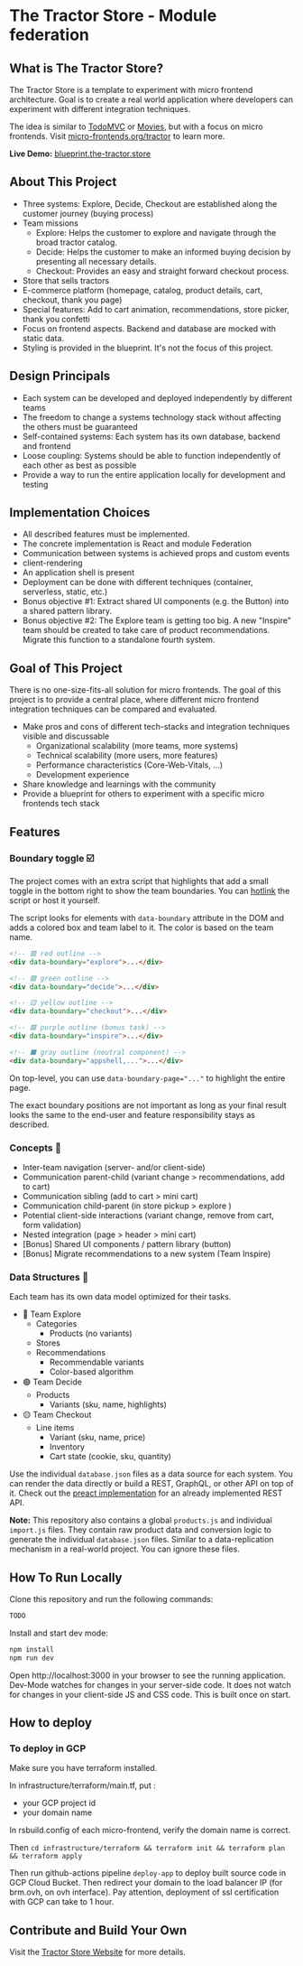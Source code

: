 # The Tractor Store - Module federation

## What is The Tractor Store?

The Tractor Store is a template to experiment with micro frontend architecture.
Goal is to create a real world application where developers can experiment with different integration techniques.

The idea is similar to [TodoMVC](http://todomvc.com/) or [Movies](https://tastejs.com/movies/), but with a focus on micro frontends. Visit [micro-frontends.org/tractor](https://micro-frontends.org/tractor-store/) to learn more.

**Live Demo:** [blueprint.the-tractor.store](https://blueprint.the-tractor.store)

## About This Project

- Three systems: Explore, Decide, Checkout are established along the customer journey (buying process)
- Team missions
    - Explore: Helps the customer to explore and navigate through the broad tractor catalog.
    - Decide: Helps the customer to make an informed buying decision by presenting all necessary details.
    - Checkout: Provides an easy and straight forward checkout process.
- Store that sells tractors
- E-commerce platform (homepage, catalog, product details, cart, checkout, thank you page)
- Special features: Add to cart animation, recommendations, store picker, thank you confetti
- Focus on frontend aspects. Backend and database are mocked with static data.
- Styling is provided in the blueprint. It's not the focus of this project.

## Design Principals

- Each system can be developed and deployed independently by different teams
- The freedom to change a systems technology stack without affecting the others must be guaranteed
- Self-contained systems: Each system has its own database, backend and frontend
- Loose coupling: Systems should be able to function independently of each other as best as possible
- Provide a way to run the entire application locally for development and testing

## Implementation Choices

- All described features must be implemented.
- The concrete implementation is React and module Federation
- Communication between systems is achieved props and custom events
- client-rendering
- An application shell is present
- Deployment can be done with different techniques (container, serverless, static, etc.)
- Bonus objective #1: Extract shared UI components (e.g. the Button) into a shared pattern library.
- Bonus objective #2: The Explore team is getting too big. A new "Inspire" team should be created to take care of product recommendations. Migrate this function to a standalone fourth system.

## Goal of This Project

There is no one-size-fits-all solution for micro frontends.
The goal of this project is to provide a central place, where different micro frontend integration techniques can be compared and evaluated.

- Make pros and cons of different tech-stacks and integration techniques visible and discussable
    - Organizational scalability (more teams, more systems)
    - Technical scalability (more users, more features)
    - Performance characteristics (Core-Web-Vitals, ...)
    - Development experience
- Share knowledge and learnings with the community
- Provide a blueprint for others to experiment with a specific micro frontends tech stack

## Features

### Boundary toggle ☑️

The project comes with an extra script that highlights that add a small toggle in the bottom right to show the team boundaries.
You can [hotlink](https://blueprint.the-tractor.store/cdn/js/helper.js) the script or host it yourself.

The script looks for elements with `data-boundary` attribute in the DOM and adds a colored box and team label to it. The color is based on the team name.

```html
<!-- 🟥 red outline -->
<div data-boundary="explore">...</div>

<!-- 🟩 green outline -->
<div data-boundary="decide">...</div>

<!-- 🟨 yellow outline -->
<div data-boundary="checkout">...</div>

<!-- 🟪 purple outline (bonus task) -->
<div data-boundary="inspire">...</div>

<!-- ⬛ gray outline (neutral component) -->
<div data-boundary="appshell,...">...</div>
```

On top-level, you can use `data-boundary-page="..."` to highlight the entire page.

The exact boundary positions are not important as long as your final result looks the same to the end-user and feature responsibility stays as described.

### Concepts 🧠

- Inter-team navigation (server- and/or client-side)
- Communication parent-child (variant change > recommendations, add to cart)
- Communication sibling (add to cart > mini cart)
- Communication child-parent (in store pickup > explore )
- Potential client-side interactions (variant change, remove from cart, form validation)
- Nested integration (page > header > mini cart)
- [Bonus] Shared UI components / pattern library (button)
- [Bonus] Migrate recommendations to a new system (Team Inspire)

### Data Structures 💽

Each team has its own data model optimized for their tasks.

- 🔴 Team Explore
    - Categories
        - Products (no variants)
    - Stores
    - Recommendations
        - Recommendable variants
        - Color-based algorithm
- 🟢 Team Decide
    - Products
        - Variants (sku, name, highlights)
- 🟡 Team Checkout
    - Line items
        - Variant (sku, name, price)
        - Inventory
        - Cart state (cookie, sku, quantity)

Use the individual `database.json` files as a data source for each system.
You can render the data directly or build a REST, GraphQL, or other API on top of it.
Check out the [preact implementation](https://github.com/neuland/tractor-store-preact) for an already implemented REST API.

**Note:** This repository also contains a global `products.js` and individual `import.js` files.
They contain raw product data and conversion logic to generate the individual `database.json` files.
Similar to a data-replication mechanism in a real-world project. You can ignore these files.

## How To Run Locally

Clone this repository and run the following commands:

```bash
TODO
```

Install and start dev mode:

```bash
npm install
npm run dev
```

Open http://localhost:3000 in your browser to see the running application.
Dev-Mode watches for changes in your server-side code.
It does not watch for changes in your client-side JS and CSS code. This is built once on start.

## How to deploy

### To deploy in GCP
Make sure you have terraform installed.

In infrastructure/terraform/main.tf, put : 
- your GCP project id
- your domain name

In rsbuild.config of each micro-frontend, verify the domain name is correct.

Then
`cd infrastructure/terraform && terraform init && terraform plan && terraform apply`

Then run github-actions pipeline `deploy-app` to deploy built source code in GCP Cloud Bucket.
Then redirect your domain to the load balancer IP (for brm.ovh, on ovh interface).
Pay attention, deployment of ssl certification with GCP can take to 1 hour.

## Contribute and Build Your Own

Visit the [Tractor Store Website](https://micro-frontends.org/tractor-store/#contribute) for more details.
